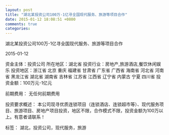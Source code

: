 ```yaml
---
layout: post
title: "湖北某投资公司100万-1亿寻全国现代服务、旅游等项目合作"
date: 2015-01-12 18:08:51 +0800
comments: true
categories: 
---
```

湖北某投资公司100万-1亿寻全国现代服务、旅游等项目合作



2015-01-12

资金主体：投资公司
所在地区：湖北省
投资行业：房地产,旅游酒店,餐饮休闲娱乐
投资地区：浙江省 北京 重庆 福建省 甘肃省 广东省 广西省 海南省 河北省 河南省 黑龙江省 湖北省 湖南省 吉林省 江苏省 江西省 辽宁省 内蒙古 宁夏 四川省
投资金额：100万元-1亿元

前期费用：
无任何前期费用

投资要求概述：
本公司现寻优质连锁项目（连锁酒店、连锁超市等）、现代服务项目、旅游项目、房地产项目投资，地区不限，合作模式不限，投资金额为100万以上。有意者请联系！

标签：
湖北，投资公司，现代服务，旅游

